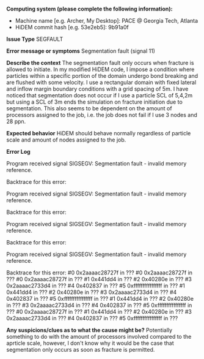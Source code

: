 **Computing system (please complete the following information):**
 - Machine name [e.g. Archer, My Desktop]: PACE @ Georgia Tech, Atlanta
 - HiDEM commit hash [e.g. 53e2eb5]: 9b91a0f 

**Issue Type**
SEGFAULT

**Error message or symptoms**
Segmentation fault (signal 11)

**Describe the context**
The segmentation fault only occurs when fracture is allowed to initiate. In my modified HiDEM code, I impose a condition where particles within a specific portion of the domain undergo bond breaking and are flushed with some velocity. I use a rectangular domain with fixed lateral and inflow margin boundary conditions with a grid spacing of 5m. I have noticed that segmentation does not occur if I use a particle SCL of 5,4,2m but using a SCL of 3m ends the simulation on fracture initiation due to segmentation. This also seems to be dependent on the amount of processors assigned to the job, i.e. the job does not fail if I use 3 nodes and 28 ppn.

**Expected behavior**
HiDEM should behave normally regardless of particle scale and amount of nodes assigned to the job.

**Error Log**

Program received signal SIGSEGV: Segmentation fault - invalid memory reference.

Backtrace for this error:

Program received signal SIGSEGV: Segmentation fault - invalid memory reference.

Backtrace for this error:

Program received signal SIGSEGV: Segmentation fault - invalid memory reference.

Backtrace for this error:

Program received signal SIGSEGV: Segmentation fault - invalid memory reference.

Backtrace for this error:
#0  0x2aaaac28727f in ???
#0  0x2aaaac28727f in ???
#0  0x2aaaac28727f in ???
#1  0x441dd4 in ???
#2  0x40280e in ???
#3  0x2aaaac2733d4 in ???
#4  0x402837 in ???
#5  0xffffffffffffffff in ???
#1  0x441dd4 in ???
#2  0x40280e in ???
#3  0x2aaaac2733d4 in ???
#4  0x402837 in ???
#5  0xffffffffffffffff in ???
#1  0x441dd4 in ???
#2  0x40280e in ???
#3  0x2aaaac2733d4 in ???
#4  0x402837 in ???
#5  0xffffffffffffffff in ???
#0  0x2aaaac28727f in ???
#1  0x441dd4 in ???
#2  0x40280e in ???
#3  0x2aaaac2733d4 in ???
#4  0x402837 in ???
#5  0xffffffffffffffff in ???


**Any suspicions/clues as to what the cause might be?**
Potentially something to do with the amount of processors involved compared to the aprticle scale, however, I don't know why it would be the case that segmentation only occurs as soon as fracture is permitted.
